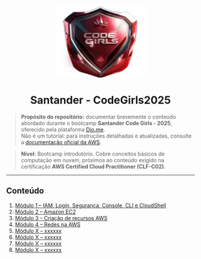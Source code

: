 

<p align="center">
  <img src="image.png" alt="Santander - CodeGirls2025" width="240" />
</p>

<h1 align="center">Santander - CodeGirls2025</h1>



> **Propósito do repositório:** documentar brevemente o conteúdo abordado durante o bootcamp **Santander Code Girls - 2025**, oferecido pela plataforma [Dio.me](https://www.dio.me/en).  
> Não é um tutorial: para instruções detalhadas e atualizadas, consulte a [documentação oficial da AWS](https://docs.aws.amazon.com/).

> **Nível:** Bootcamp introdutório. Cobre conceitos básicos de computação em nuvem, próximos ao conteúdo exigido na certificação **AWS Certified Cloud Practitioner (CLF-C02)**.

---

## Conteúdo

1. [Módulo 1 – IAM, Login, Segurança, Console, CLI e CloudShell](./Module01/module01.md)  
2. [Módulo 2 – Amazon EC2](./Module02/module02.md)  
3. [Módulo 3 – Criação de recursos AWS](./Module03/module03.md)
4. [Módulo 4 – Redes na AWS](./Module04/module04.md)
5. [Módulo X – xxxxxx](./Module0X/module0X.md)
6. [Módulo X – xxxxxx](./Module0X/module0X.md)
7. [Módulo X – xxxxxx](./Module0X/module0X.md)
8. [Módulo X – xxxxxx](./Module0X/module0X.md)


